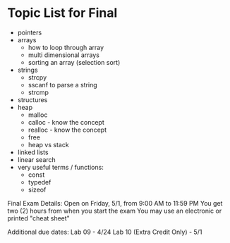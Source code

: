 # Topic List for Final

* pointers
* arrays
    * how to loop through array
    * multi dimensional arrays
    * sorting an array (selection sort)
* strings
    * strcpy
    * sscanf to parse a string
    * strcmp
* structures
* heap
    * malloc
    * calloc - know the concept
    * realloc - know the concept
    * free
    * heap vs stack
* linked lists
* linear search
* very useful terms / functions:
    * const
    * typedef
    * sizeof

Final Exam Details: 
Open on Friday, 5/1, from 9:00 AM to 11:59 PM 
You get two (2) hours from when you start the exam 
You may use an electronic or printed "cheat sheet"

Additional due dates: 
Lab 09 - 4/24 
Lab 10 (Extra Credit Only) - 5/1
